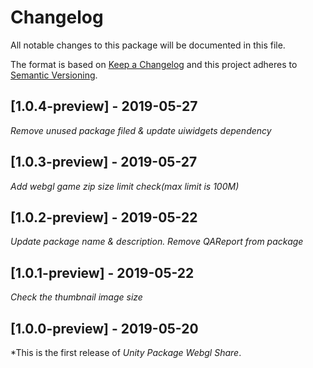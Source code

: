 # Changelog
All notable changes to this package will be documented in this file.

The format is based on [Keep a Changelog](http://keepachangelog.com/en/1.0.0/)
and this project adheres to [Semantic Versioning](http://semver.org/spec/v2.0.0.html).

## [1.0.4-preview] - 2019-05-27

*Remove unused package filed & update uiwidgets dependency*

## [1.0.3-preview] - 2019-05-27

*Add webgl game zip size limit check(max limit is 100M)*

## [1.0.2-preview] - 2019-05-22

*Update package name & description. Remove QAReport from package*

## [1.0.1-preview] - 2019-05-22

*Check the thumbnail image size*
    
## [1.0.0-preview] - 2019-05-20

*This is the first release of *Unity Package Webgl Share*.
